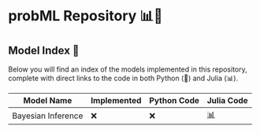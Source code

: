 # probML Repository 📊🧠

## Model Index 📑

Below you will find an index of the models implemented in this repository, complete with direct links to the code in both Python (🐍) and Julia (📊).

| Model Name            |  Implemented   | Python Code                                                           | Julia Code                                                           |
|-----------------------|----------------|-----------------------------------------------------------------------|----------------------------------------------------------------------|
| Bayesian Inference    |       ❌       |  ❌ | [📊](https://github.com/neptune8sky/statML/blob/main/Bayes_inference/Bayes_inference.jl) |

